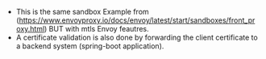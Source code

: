 - This is the same sandbox Example from (https://www.envoyproxy.io/docs/envoy/latest/start/sandboxes/front_proxy.html) BUT with mtls Envoy feautres.
- A certificate validation is also done by forwarding the client certificate to a backend system (spring-boot application).
